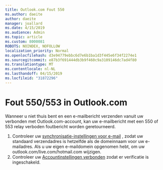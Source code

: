 ```yaml
---
title: Outlook.com Fout 550
ms.author: daeite
author: daeite
manager: joallard
ms.date: 4/15/2019
ms.audience: Admin
ms.topic: article
ms.custom: 8000081
ROBOTS: NOINDEX, NOFOLLOW
localization_priority: Normal
ms.openlocfilehash: d3e94779ebbc6d7e6b1ba1d3f445e6f34f2274e1
ms.sourcegitcommit: e87b3f691444db3b9f460c9a3109146dc7ad4f80
ms.translationtype: MT
ms.contentlocale: nl-NL
ms.lasthandoff: 04/15/2019
ms.locfileid: "31872296"
---
```

# <a name="error-550553-in-outlookcom"></a>Fout 550/553 in Outlook.com

Wanneer u niet thuis bent en een e-mailbericht verzenden vanuit uw verbonden met Outlook.com-account, kan uw e-mailbericht met een 550 of 553 relay verboden foutbericht worden geretourneerd.
1. Controleer uw [synchronisatie-instellingen voor e-mail](https://go.microsoft.com/fwlink/?linkid=2031283) , zodat uw standaard verzendadres is hetzelfde als de domeinnaam voor uw e-mailadres. Als u uw eigen e-maildomein opgenomen hebt, om uw outlook.com/live.com/hotmail.com wijzigen.
2. Controleer uw [Accountinstellingen verbonden](https://go.microsoft.com/fwlink/?linkid=875264&clcid=0x409) zodat er verificatie is ingeschakeld.